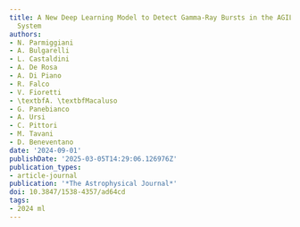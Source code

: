 ```yaml
---
title: A New Deep Learning Model to Detect Gamma-Ray Bursts in the AGILE Anticoincidence
  System
authors:
- N. Parmiggiani
- A. Bulgarelli
- L. Castaldini
- A. De Rosa
- A. Di Piano
- R. Falco
- V. Fioretti
- \textbfA. \textbfMacaluso
- G. Panebianco
- A. Ursi
- C. Pittori
- M. Tavani
- D. Beneventano
date: '2024-09-01'
publishDate: '2025-03-05T14:29:06.126976Z'
publication_types:
- article-journal
publication: '*The Astrophysical Journal*'
doi: 10.3847/1538-4357/ad64cd
tags:
- 2024 ml
---
```

